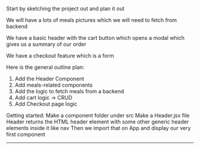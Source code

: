 Start by sketching the project out and plan it out 

We will have a lots of meals pictures which we will need to fetch from backend 

We have a basic header with the cart button which opens a modal which gives us a summary of our order 

We have a checkout feature which is a form 

Here is the general outline plan: 
1. Add the Header Component 
2. Add meals-related components  
3. Add the logic to fetch meals from a backend 
4. Add cart logic -> CRUD  
5. Add Checkout page logic 

Getting started: 
Make a component folder under src 
Make a Header.jsx file 
Header returns the HTML header element with some other generic header elements inside it like nav 
Then we import that on App and display our very first component


--- 